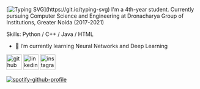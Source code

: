 [![Typing SVG](https://readme-typing-svg.herokuapp.com?color=000000&lines=Hello+there!)](https://git.io/typing-svg)
I'm a 4th-year student. Currently pursuing Computer Science and Engineering at Dronacharya Group of Institutions, Greater Noida (2017-2021)

Skills: Python / C++ / Java / HTML

- 🌱 I’m currently learning Neural Networks and Deep Learning 


[<img src='https://cdn.jsdelivr.net/npm/simple-icons@3.0.1/icons/github.svg' alt='github' height='40'>](https://github.com/suvodeep12)  [<img src='https://cdn.jsdelivr.net/npm/simple-icons@3.0.1/icons/linkedin.svg' alt='linkedin' height='40'>](https://www.linkedin.com/in/suvodeepghosh/)  [<img src='https://cdn.jsdelivr.net/npm/simple-icons@3.0.1/icons/instagram.svg' alt='instagram' height='40'>](https://www.instagram.com/suvodeepg12/)  

[![spotify-github-profile](https://spotify-github-profile.vercel.app/api/view?uid=2g4cn4wh81q4b0ge5faou7hkq&cover_image=true&theme=default)](https://github.com/kittinan/spotify-github-profile)
